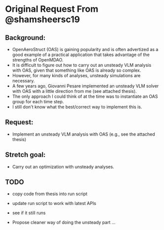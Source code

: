 # Original Request From @shamsheersc19

## Background:
* OpenAeroStruct (OAS) is gaining popularity and is often advertized as a good example of a practical application that takes advantage of the strengths of OpenMDAO.
* It is difficult to figure out how to carry out an unsteady VLM analysis with OAS, given that something like OAS is already so complex.
* However, for many kinds of analyses, unsteady simulations are necessary.
* A few years ago, Giovanni Pesare implemented an unsteady VLM solver with OAS with a little direction from me (see attached thesis).
* The only approach I could think of at the time was to instantiate an OAS group for each time step.
* I still don't know what the best/correct way to implement this is.

## Request:
* Implement an unsteady VLM analysis with OAS (e.g., see the attached thesis)

## Stretch goal:
* Carry out an optimization with unsteady analyses.


## TODO 

- copy code from thesis into run script 
- update run script to work with latest APIs 
- see if it still runs 

- Propose cleaner way of doing the unsteady part ... 


[0]: github.com/mdolab/openaerostruct
